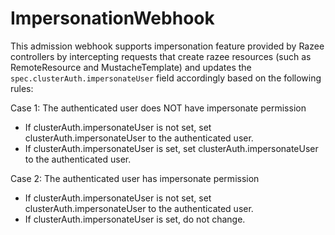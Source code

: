 # ImpersonationWebhook

This admission webhook supports impersonation feature provided by Razee controllers by intercepting requests that create razee resources (such as RemoteResource and MustacheTemplate) and updates the `spec.clusterAuth.impersonateUser` field accordingly based on the following rules:

Case 1: The authenticated user does NOT have impersonate permission

- If clusterAuth.impersonateUser is not set, set clusterAuth.impersonateUser to the authenticated user.
- If clusterAuth.impersonateUser is set, set clusterAuth.impersonateUser to the authenticated user.

Case 2: The authenticated user has impersonate permission

- If clusterAuth.impersonateUser is not set, set clusterAuth.impersonateUser to the authenticated user.
- If clusterAuth.impersonateUser is set, do not change.
